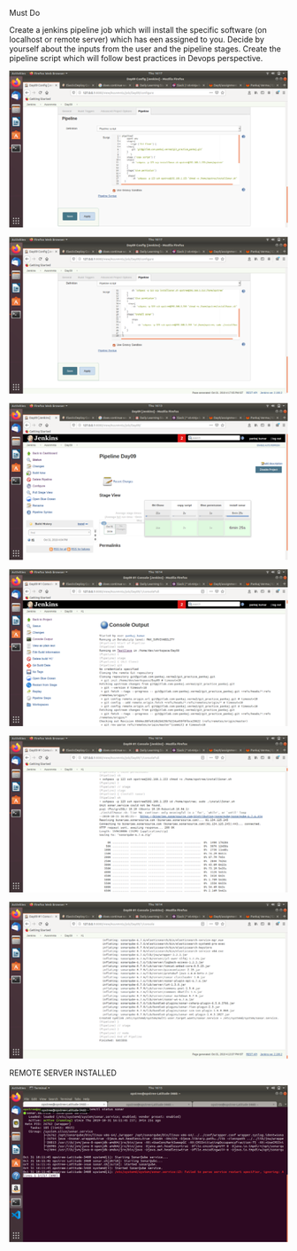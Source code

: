 Must Do

Create a jenkins pipeline job which will install the specific software (on localhost or remote server) which has een assigned to you.
Decide by yourself about the inputs from the user and the pipeline stages.
Create the pipeline script which will follow best practices in Devops perspective.

![image](images/rmi1.png)

![image](images/rmi2.png)

![image](images/rmi3.png)

![image](images/rmi4.png)

![image](images/rmi5.png)

![image](images/rmi6.png)

REMOTE SERVER INSTALLED

![image](images/rmt1.png)